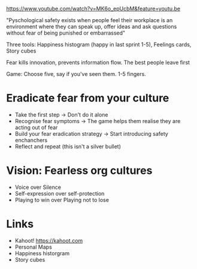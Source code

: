 https://www.youtube.com/watch?v=MK6o_epUcbM&feature=youtu.be

"Pyschological safety exists when people feel their workplace is an environment where they can speak up, offer ideas and ask questions without fear of being punished or embarrassed"

Three tools: Happiness histogram (happy in last sprint 1-5), Feelings cards, Story cubes

Fear kills innovation, prevents information flow. The best people leave first

Game: Choose five, say if you've seen them. 1-5 fingers.

# Eradicate fear from your culture

* Take the first step -> Don't do it alone
* Recognise fear symptoms -> The game helps them realise they are acting out of fear
* Build your fear eradication strategy -> Start introducing safety enchanchers
* Reflect and repeat (this isn't a silver bullet)

# Vision: Fearless org cultures

* Voice over Silence
* Self-expression over self-protection
* Playing to win over Playing not to lose

# Links

* Kahoot! https://kahoot.com
* Personal Maps
* Happiness historgram
* Story cubes

